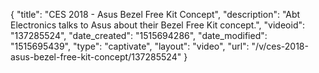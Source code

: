 {
    "title": "CES 2018 - Asus Bezel Free Kit Concept",
    "description": "Abt Electronics talks to Asus about their Bezel Free Kit concept.",
    "videoid": "137285524",
    "date_created": "1515694286",
    "date_modified": "1515695439",
    "type": "captivate",
    "layout": "video",
    "url": "\/v\/ces-2018-asus-bezel-free-kit-concept\/137285524"
}